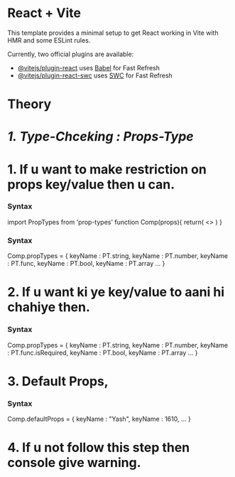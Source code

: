 # React + Vite

This template provides a minimal setup to get React working in Vite with HMR and some ESLint rules.

Currently, two official plugins are available:

- [@vitejs/plugin-react](https://github.com/vitejs/vite-plugin-react/blob/main/packages/plugin-react/README.md) uses [Babel](https://babeljs.io/) for Fast Refresh
- [@vitejs/plugin-react-swc](https://github.com/vitejs/vite-plugin-react-swc) uses [SWC](https://swc.rs/) for Fast Refresh


# Theory

# _1. Type-Chceking : Props-Type_

# 1. If u want to make restriction on props key/value then u can.

<h3>Syntax</h3>
import PropTypes from 'prop-types'
function Comp(props){
    return(
        <>
        </>
    )
}

<h3>Syntax</h3>
Comp.propTypes = {
    keyName : PT.string,
    keyName : PT.number,
    keyName : PT.func,
    keyName : PT.bool,
    keyName : PT.array
    ...
}

# 2. If u want ki ye key/value to aani hi chahiye then.

<h3>Syntax</h3>
Comp.propTypes = {
    keyName : PT.string,
    keyName : PT.number,
    keyName : PT.func.isRequired,
    keyName : PT.bool,
    keyName : PT.array
    ...
}

# 3. Default Props,

<h3>Syntax</h3>
Comp.defaultProps = {
    keyName : "Yash",
    keyName : 1610,
    ...
}

# 4. If u not follow this step then console give warning.

